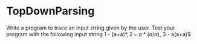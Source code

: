 # TopDownParsing

Write a program to trace an input string given by the user. Test your program with the following input string
1 - (a+a)*$, 2- a*(a/a)$, 3 - a(a+a)$

